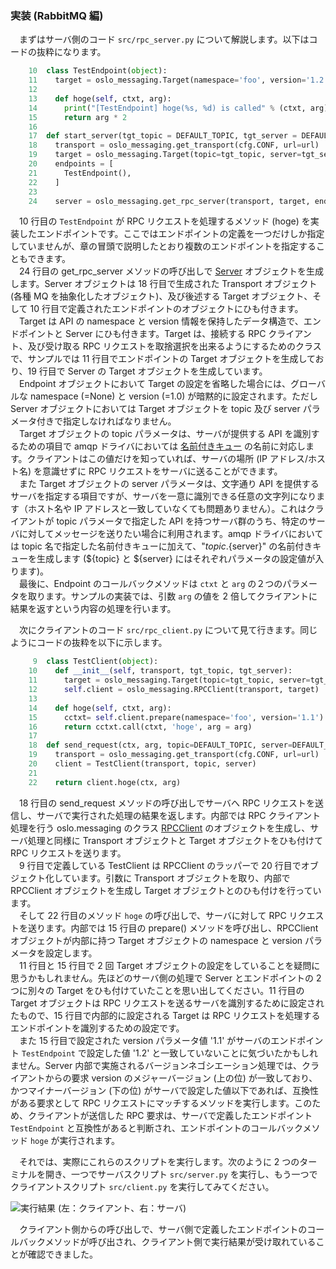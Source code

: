 ### 実装 (RabbitMQ 編)
　まずはサーバ側のコード `src/rpc_server.py` について解説します。以下はコードの抜粋になります。  

```Python
    10	class TestEndpoint(object):
    11	  target = oslo_messaging.Target(namespace='foo', version='1.2')
    12	
    13	  def hoge(self, ctxt, arg):
    14	    print("[TestEndpoint] hoge(%s, %d) is called" % (ctxt, arg))
    15	    return arg * 2
    16	
    17	def start_server(tgt_topic = DEFAULT_TOPIC, tgt_server = DEFAULT_SERVER, url=''):
    18	  transport = oslo_messaging.get_transport(cfg.CONF, url=url)
    19	  target = oslo_messaging.Target(topic=tgt_topic, server=tgt_server)
    20	  endpoints = [
    21	    TestEndpoint(),
    22	  ]
    23	
    24	  server = oslo_messaging.get_rpc_server(transport, target, endpoints)
```
 
　10 行目の `TestEndpoint` が RPC リクエストを処理するメソッド (hoge) を実装したエンドポイントです。ここではエンドポイントの定義を一つだけしか指定していませんが、章の冒頭で説明したとおり複数のエンドポイントを指定することもできます。  
　24 行目の get_rpc_server メソッドの呼び出しで [Server](http://docs.openstack.org/developer/oslo.messaging/server.html) オブジェクトを生成します。Server オブジェクトは 18 行目で生成された Transport オブジェクト(各種 MQ を抽象化したオブジェクト)、及び後述する Target オブジェクト、そして 10 行目で定義されたエンドポイントのオブジェクトにひも付きます。  
　Target は API の namespace と version 情報を保持したデータ構造で、エンドポイントと Server にひも付きます。Target は、接続する RPC クライアント、及び受け取る RPC リクエストを取捨選択を出来るようにするためのクラスで、サンプルでは 11 行目でエンドポイントの Target オブジェクトを生成しており、19 行目で Server の Target オブジェクトを生成しています。  
　Endpoint オブジェクトにおいて Target の設定を省略した場合には、グローバルな namespace (=None) と version (=1.0) が暗黙的に設定されます。ただし Server オブジェクトにおいては Target オブジェクトを topic 及び server パラメータ付きで指定しなければなりません。  
　Target オブジェクトの topic パラメータは、サーバが提供する API を識別するための項目で amqp ドライバにおいては [名前付きキュー](https://www.rabbitmq.com/tutorials/tutorial-one-python.html) の名前に対応します。クライアントはこの値だけを知っていれば、サーバの場所 (IP アドレス/ホスト名) を意識せずに RPC リクエストをサーバに送ることができます。  
　また Target オブジェクトの server パラメータは、文字通り API を提供するサーバを指定する項目ですが、サーバを一意に識別できる任意の文字列になります（ホスト名や IP アドレスと一致していなくても問題ありません）。これはクライアントが topic パラメータで指定した API を持つサーバ群のうち、特定のサーバに対してメッセージを送りたい場合に利用されます。amqp ドライバにおいては topic 名で指定した名前付きキューに加えて、"${topic}.${server}" の名前付きキューを生成します (${topic} と ${server} にはそれぞれパラメータの設定値が入ります)。  
　最後に、Endpoint のコールバックメソッドは `ctxt` と `arg` の２つのパラメータを取ります。サンプルの実装では、引数 `arg` の値を 2 倍してクライアントに結果を返すという内容の処理を行います。  

　次にクライアントのコード `src/rpc_client.py` について見て行きます。同じようにコードの抜粋を以下に示します。  
  
```Python
     9	class TestClient(object):
    10	  def __init__(self, transport, tgt_topic, tgt_server):
    11	    target = oslo_messaging.Target(topic=tgt_topic, server=tgt_server)
    12	    self.client = oslo_messaging.RPCClient(transport, target)
    13	
    14	  def hoge(self, ctxt, arg):
    15	    cctxt= self.client.prepare(namespace='foo', version='1.1')
    16	    return cctxt.call(ctxt, 'hoge', arg = arg)
    17	
    18	def send_request(ctx, arg, topic=DEFAULT_TOPIC, server=DEFAULT_SERVER, url=''):
    19	  transport = oslo_messaging.get_transport(cfg.CONF, url=url)
    20	  client = TestClient(transport, topic, server)
    21	
    22	  return client.hoge(ctx, arg)
```

　18 行目の send_request メソッドの呼び出しでサーバへ RPC リクエストを送信し、サーバで実行された処理の結果を返します。内部では RPC クライアント処理を行う oslo.messaging のクラス [RPCClient](http://docs.openstack.org/developer/oslo.messaging/rpcclient.html) のオブジェクトを生成し、サーバ処理と同様に Transport オブジェクトと Target オブジェクトをひも付けて RPC リクエストを送ります。  
　9 行目で定義している TestClient は RPCClient のラッパーで 20 行目でオブジェクト化しています。引数に Transport オブジェクトを取り、内部で RPCClient オブジェクトを生成し Target オブジェクトとのひも付けを行っています。  
　そして 22 行目のメソッド `hoge` の呼び出しで、サーバに対して RPC リクエストを送ります。内部では 15 行目の prepare() メソッドを呼び出し、RPCClient オブジェクトが内部に持つ Target オブジェクトの namespace と version パラメータを設定します。  
　11 行目と 15 行目で 2 回 Target オブジェクトの設定をしていることを疑問に思うかもしれません。先ほどのサーバ側の処理で Server とエンドポイントの 2 つに別々の Target をひも付けていたことを思い出してください。11 行目の Target オブジェクトは RPC リクエストを送るサーバを識別するために設定されたもので、15 行目で内部的に設定される Target は RPC リクエストを処理するエンドポイントを識別するための設定です。  
　また 15 行目で設定された version パラメータ値 '1.1' がサーバのエンドポイント `TestEndpoint` で設定した値 '1.2' と一致していないことに気づいたかもしれません。Server 内部で実施されるバージョンネゴシエーション処理では、クライアントからの要求 version のメジャーバージョン (上の位) が一致しており、かつマイナーバージョン (下の位) がサーバで設定した値以下であれば、互換性がある要求として RPC リクエストにマッチするメソッドを実行します。このため、クライアントが送信した RPC 要求は、サーバで定義したエンドポイント `TestEndpoint` と互換性があると判断され、エンドポイントのコールバックメソッド `hoge` が実行されます。  

　それでは、実際にこれらのスクリプトを実行します。次のように 2 つのターミナルを開き、一つでサーバスクリプト `src/server.py` を実行し、もう一つでクライアントスクリプト `src/client.py` を実行してみてください。  

![実行結果](https://github.com/userlocalhost2000/draft-oslo.messaging/blob/master/img/execution_result.png?raw=true)
(左：クライアント、右：サーバ)  

　クライアント側からの呼び出しで、サーバ側で定義したエンドポイントのコールバックメソッドが呼び出され、クライアント側で実行結果が受け取れていることが確認できました。  
